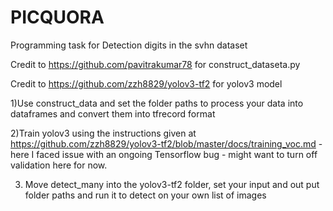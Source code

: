 # PICQUORA
Programming task for Detection digits in the svhn dataset

Credit to https://github.com/pavitrakumar78 for construct_dataseta.py

Credit to https://github.com/zzh8829/yolov3-tf2 for yolov3 model

1)Use construct_data and set the folder paths to process your data into dataframes and convert them into tfrecord format

2)Train yolov3 using the instructions given at https://github.com/zzh8829/yolov3-tf2/blob/master/docs/training_voc.md - here I faced issue with an ongoing Tensorflow bug - might want to turn off validation here for now. 

3) Move detect_many into the yolov3-tf2 folder, set your input and out put folder paths and run it to detect  on your own list of images
